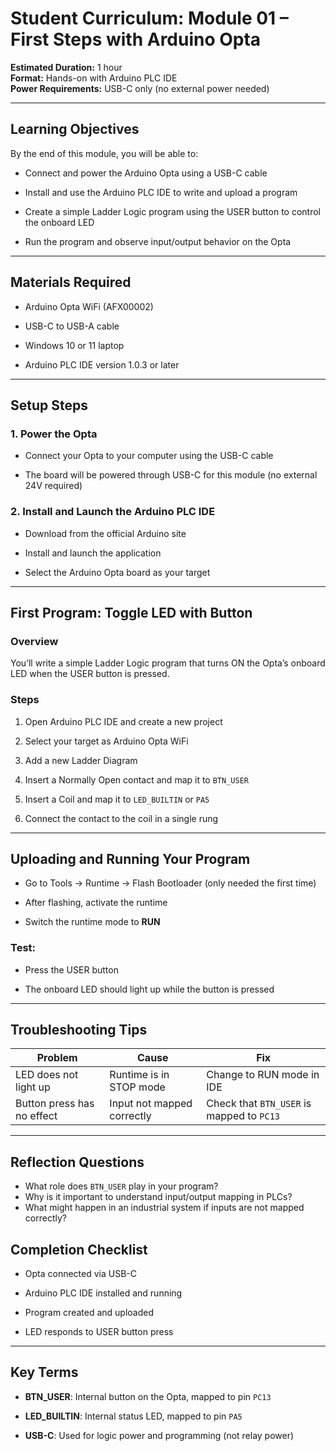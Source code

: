 # Student Curriculum: Module 01 – First Steps with Arduino Opta

**Estimated Duration:** 1 hour  
**Format:** Hands-on with Arduino PLC IDE  
**Power Requirements:** USB-C only (no external power needed)

---

## Learning Objectives

By the end of this module, you will be able to:

- Connect and power the Arduino Opta using a USB-C cable
    
- Install and use the Arduino PLC IDE to write and upload a program
    
- Create a simple Ladder Logic program using the USER button to control the onboard LED
    
- Run the program and observe input/output behavior on the Opta
    

---

## Materials Required

- Arduino Opta WiFi (AFX00002)
    
- USB-C to USB-A cable
    
- Windows 10 or 11 laptop
    
- Arduino PLC IDE version 1.0.3 or later
    

---

## Setup Steps

### 1. Power the Opta

- Connect your Opta to your computer using the USB-C cable
    
- The board will be powered through USB-C for this module (no external 24V required)
    

### 2. Install and Launch the Arduino PLC IDE

- Download from the official Arduino site
    
- Install and launch the application
    
- Select the Arduino Opta board as your target
    

---

## First Program: Toggle LED with Button

### Overview

You’ll write a simple Ladder Logic program that turns ON the Opta’s onboard LED when the USER button is pressed.

### Steps

1. Open Arduino PLC IDE and create a new project
    
2. Select your target as Arduino Opta WiFi
    
3. Add a new Ladder Diagram
    
4. Insert a Normally Open contact and map it to `BTN_USER`
    
5. Insert a Coil and map it to `LED_BUILTIN` or `PA5`
    
6. Connect the contact to the coil in a single rung
    

---

## Uploading and Running Your Program

- Go to Tools → Runtime → Flash Bootloader (only needed the first time)
    
- After flashing, activate the runtime
    
- Switch the runtime mode to **RUN**
    

### Test:

- Press the USER button
    
- The onboard LED should light up while the button is pressed
    

---

## Troubleshooting Tips

|Problem|Cause|Fix|
|---|---|---|
|LED does not light up|Runtime is in STOP mode|Change to RUN mode in IDE|
|Button press has no effect|Input not mapped correctly|Check that `BTN_USER` is mapped to `PC13`|

---

## Reflection Questions

- What role does `BTN_USER` play in your program?
- Why is it important to understand input/output mapping in PLCs?
- What might happen in an industrial system if inputs are not mapped correctly?

## Completion Checklist

-  Opta connected via USB-C
    
-  Arduino PLC IDE installed and running
    
-  Program created and uploaded
    
-  LED responds to USER button press
    

---

## Key Terms

- **BTN_USER**: Internal button on the Opta, mapped to pin `PC13`
    
- **LED_BUILTIN**: Internal status LED, mapped to pin `PA5`
    
- **USB-C**: Used for logic power and programming (not relay power)
    
